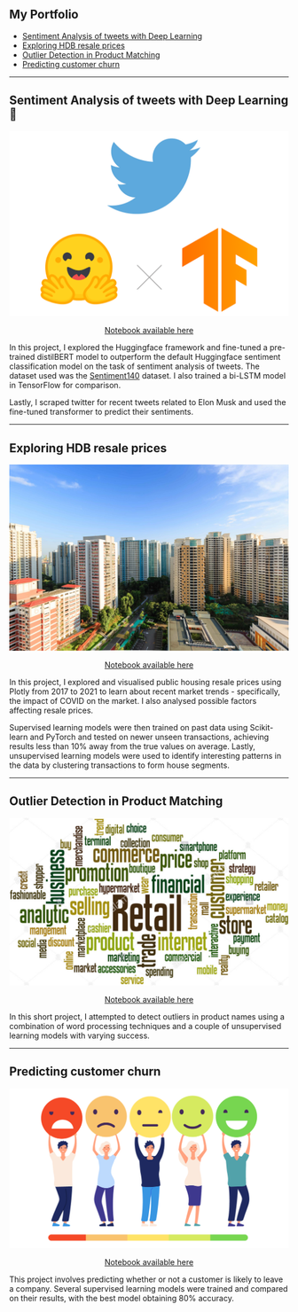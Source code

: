 

## My Portfolio
- [Sentiment Analysis of tweets with Deep Learning](#Sentiment-Analysis-of-tweets-with-Deep-Learning)
- [Exploring HDB resale prices](#exploring-hdb-resale-prices)
- [Outlier Detection in Product Matching](#outlier-detection-in-product-matching)
- [Predicting customer churn](#predicting-customer-churn)

---
<a id="Sentiment-Analysis-of-tweets-with-Deep-Learning"> </a>

## Sentiment Analysis of tweets with Deep Learning 🤖
![sent-analy](/images/sentiment-analysis.png)

<p align="center">
    <a href="https://nbviewer.org/github/samuel-lwl/samuel-lwl.github.io/blob/master/projects/Sentiment-Analysis-Deep-Learning.ipynb">Notebook available here</a>
</p>

In this project, I explored the Huggingface framework and fine-tuned a pre-trained distilBERT model to outperform the default Huggingface sentiment classification model on the task of sentiment analysis of tweets. The dataset used was the <a href="https://huggingface.co/datasets/sentiment140">Sentiment140</a> dataset. I also trained a bi-LSTM model in TensorFlow for comparison.

Lastly, I scraped twitter for recent tweets related to Elon Musk and used the fine-tuned transformer to predict their sentiments.

---

<a id="exploring-hdb-resale-prices"> </a>

## Exploring HDB resale prices
![HDB](/images/HDB.jpg)

<p align="center">
    <a href="https://nbviewer.jupyter.org/github/samuel-lwl/samuel-lwl.github.io/blob/master/projects/hdb-analysis.ipynb">Notebook available here</a>
</p>

In this project, I explored and visualised public housing resale prices using Plotly from 2017 to 2021 to learn about recent market trends - specifically, the impact of COVID on the market. I also analysed possible factors affecting resale prices. 

Supervised learning models were then trained on past data using Scikit-learn and PyTorch and tested on newer unseen transactions, achieving results less than 10% away from the true values on average. Lastly, unsupervised learning models were used to identify interesting patterns in the data by clustering transactions to form house segments.

---

<a id="outlier-detection-in-product-matching"> </a>

## Outlier Detection in Product Matching
![retail](/images/retail.png)

<p align="center">
    <a href="https://www.kaggle.com/samuellwl/outlier-detection-in-product-matching">Notebook available here</a>
</p>

In this short project, I attempted to detect outliers in product names using a combination of word processing techniques and a couple of unsupervised learning models with varying success.

---

<a id="predicting-customer-churn"> </a>

## Predicting customer churn
![churn](/images/churn.png)

<p align="center">
    <a href="https://www.kaggle.com/samuellwl/predicting-telco-customer-churn">Notebook available here</a>
</p>

This project involves predicting whether or not a customer is likely to leave a company. Several supervised learning models were trained and compared on their results, with the best model obtaining 80% accuracy.




